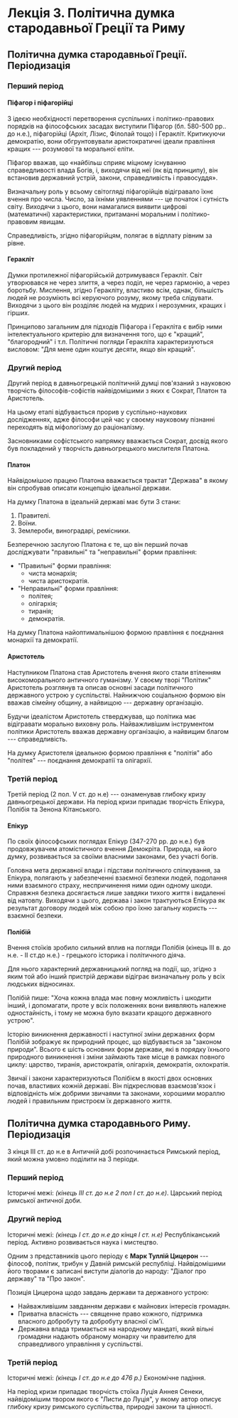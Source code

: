 # Лекція 3. Політична думка стародавньої Греції та Риму

##  Політична думка стародавньої Греції. Періодизація

### Перший період

#### Піфагор і піфагорійці

З ідеєю необхідності перетворення суспільних і політико-правових порядків на філософських засадах
виступили Піфагор (бл. 580-500 рр.. до н.е.), піфагорійці (Архіт, Лізис, Філолай тощо) і
Геракліт. Критикуючи демократію, вони обгрунтовували аристократичні ідеали правління кращих ---
розумової та моральної еліти.

Піфагор вважав, що «найбільш сприяє міцному існуванню справедливості влада Богів, і, виходячи від
неї (як від принципу), він встановив державний устрій, закони, справедливість і правосуддя».

Визначальну роль у всьому світогляді піфагорійців відігравало їхнє вчення про числа. Число, за
їхніми уявленнями --- це початок і сутність світу. Виходячи з цього, вони намагалися виявити цифрові
(математичні) характеристики, притаманні моральним і політико-правовим явищам.

Справедливість, згідно піфагорійцям, полягає в відплату рівним за рівне.

#### Геракліт

Думки протилежної піфагорійській дотримувався Геракліт. Світ утворювався не через злиття, а через
поділ, не через гармонію, а через боротьбу. Мислення, згідно Геракліту, властиво всім, однак,
більшість людей не розуміють всі керуючого розуму, якому треба слідувати. Виходячи з цього він
розділяє людей на мудрих і нерозумних, кращих і гірших.

Принципово загальним для підходів Піфагора і Геракліта є вибір ними інтелектуального критерію для
визначення того, що є "кращий", "благородний" і т.п. Політичні погляди Геракліта характеризуються
висловом: "Для мене один коштує десяти, якщо він кращий".

### Другий період

Другий період в давньогрецькій політичній думці пов'язаний з науковою творчість філософів-софістів
найвідомішими з яких є Сократ, Платон та Аристотель.

На цьому етапі відбувається прорив у суспільно-наукових дослідженнях, адже філософи цей час у своєму
науковому пізнанні переходять від міфологізму до раціоналізму.

Засновниками софістського напрямку вважається Сократ, досвід якого був покладений у творчість
давньогрецького мислителя Платона. 

#### Платон

Найвідомішою працею Платона вважається трактат "Держава" в якому він спробував описати концепцію
ідеальної держави.

На думку Платона в ідеальній державі має бути 3 стани:

1. Правителі.
2. Воїни.
3. Землероби, виноградарі, ремісники.

Безперечною заслугою Платона є те, що він перший почав досліджувати "правильні" та "неправильні"
форми правління:

- "Правильні" форми правління:
    + чиста монархія;
    + чиста аристократія.
- "Неправильні" форми правління:
    + політея;
    + олігархія;
    + тиранія;
    + демократія.

На думку Платона найоптимальнішою формою правління є поєднання монархії та демократії.

#### Аристотель

Наступником Платона став Аристотель вчення якого стали втіленням високоморального античного
гуманізму. У своєму творі "Політик" Аристотель розглянув та описав основні засади політичного
державного устрою у суспільстві. Найнижчою соціальною формою він вважав сімейну общину, а найвищою
--- державну організацію.

Будучи ідеалістом Аристотель стверджував, що політика має відігравати морально виховну
роль. Найважливішим інструментом політики Аристотель вважав державну організацію, а найвищим благом
--- справедливість.

На думку Аристотеля ідеальною формою правління є "політія" або "політея" --- поєднання демократії та
олігархії.

### Третій період

Третій період (2 пол. V ст. до н.е) --- ознаменував глибоку кризу давньогрецької держави. На період
кризи припадає творчість Епікура, Полібія та Зенона Кітанського.

#### Епікур

По своїх філософських поглядах Епікур (347-270 рр. до н.е.) був продовжувачем атомістичного вчення
Демокріта. Природа, на його думку, розвивається за своїми власними законами, без участі богів.

Головна мета державної влади і підстави політичного спілкування, за Епікура, полягають у
забезпеченні взаємної безпеки людей, подолання ними взаємного страху, неспричинення ними один одному
шкоди. Справжня безпека досягається лише завдяки тихого життя і видаленні від натовпу. Виходячи з
цього, держава і закон трактуються Епікура як результат договору людей між собою про їхню загальну
користь --- взаємної безпеки.

#### Полібій

Вчення стоїків зробило сильний вплив на погляди Полібія (кінець III в. до н.е. - II ст.до н.е.) -
грецького історика і політичного діяча.

Для нього характерний державницький погляд на події, що, згідно з яким той або інший пристрій
держави відіграє визначальну роль у всіх людських відносинах.

Полібій пише: "Хоча кожна влада має повну можливість і шкодити інший, і допомагати, проте у всіх
положеннях вони виявляють належне одностайність, і тому не можна було вказати кращого державного
устрою".

Історію виникнення державності і наступної зміни державних форм Полібій зображує як природний
процес, що відбувається за "законом природи". Всього є шість основних форм держави, які в порядку
їхнього природного виникнення і зміни займають таке місце в рамках повного циклу: царство, тиранія,
аристократія, олігархія, демократія, охлократія.

Звичаї і закони характеризуються Полібієм в якості двох основних почав, властивих кожній
державі. Він підкреслював взаємозв'язок і відповідність між добрими звичаями та законами, хорошими
мораллю людей і правильним пристроєм їх державного життя.

## Політична думка стародавнього Риму. Періодизація

З кінця ІІІ ст. до н.е в Античній добі розпочинається Римський період, який можна умовно поділити на
3 періоди.

### Перший період

Історичні межі: _(кінець ІІІ ст. до н.е 2 пол І ст. до н.е)_.  Царський період римської античної
доби.

###  Другий період

Історичні межі: _(кінець І ст. до н.е до кінця І ст. н.е)_  Республіканський період.
Активно розвивається наука і мистецтво.

Одним з представників цього періоду є __Марк Туллій Цицерон__ --- філософ, політик, трибун у Давній
римській республіці. Найвідомішими його творами є записані виступи діалогів до народу: "Діалог про
державу" та "Про закон".

Позиція Цицерона щодо завдань держави та державного устрою:

- Найважливішим завданням держави є майнових інтересів громадян.
- Приватна власність --- священне право кожного, підтримка власного добробуту та добробуту власної
  сім'ї.
- Державна влада тримається на народному мандаті, який вільні громадяни надають обраному монарху чи
  правителю для справедливого управління у суспільстві.

### Третій період

Історичні межі: _(кінець І ст. до н.е до 476 р.)_  Економічне падіння.

На період кризи припадає творчість стоїка Луція Аннея Сенеки, найвідомішим твором якого є "Листи до
Луція", у якому автор описує глибоку кризу римського суспільства, природні закони та цінності.
